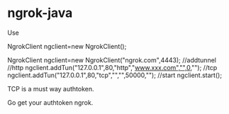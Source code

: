 # ngrok-java 
Use


NgrokClient ngclient=new NgrokClient();

NgrokClient ngclient=new NgrokClient("ngrok.com",4443);
//addtunnel
//http
ngclient.addTun("127.0.0.1",80,"http","www.xxx.com","",0,"");
//tcp
ngclient.addTun("127.0.0.1",80,"tcp","","",50000,"");
//start
ngclient.start();



TCP is a must way authtoken.

Go get your authtoken ngrok.
